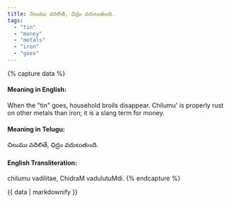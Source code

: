 ```yaml
---
title: చిలుము వదిలితే, ఛిద్రం వదులుతుంది.
tags:
  - "tin"
  - "money"
  - "metals"
  - "iron"
  - "goes"
---
```


{% capture data %}
#### Meaning in English:
When the "tin" goes, household broils disappear.
Chilumu' is properly rust on other metals than iron; it is a slang term for money.

#### Meaning in Telugu:
చిలుము వదిలితే, ఛిద్రం వదులుతుంది.

#### English Transliteration:
chilumu vadilitae, ChidraM vadulutuMdi.
{% endcapture %}

{{ data | markdownify }}

